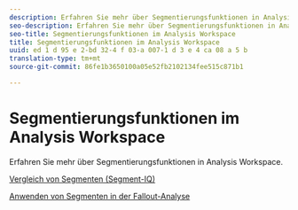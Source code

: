 ```yaml
---
description: Erfahren Sie mehr über Segmentierungsfunktionen in Analysis Workspace.
seo-description: Erfahren Sie mehr über Segmentierungsfunktionen in Analysis Workspace.
seo-title: Segmentierungsfunktionen im Analysis Workspace
title: Segmentierungsfunktionen im Analysis Workspace
uuid: ed 1 d 95 e 2-bd 32-4 f 03-a 007-1 d 3 e 4 ca 08 a 5 b
translation-type: tm+mt
source-git-commit: 86fe1b3650100a05e52fb2102134fee515c871b1

---
```



# Segmentierungsfunktionen im Analysis Workspace

Erfahren Sie mehr über Segmentierungsfunktionen in Analysis Workspace.

[Vergleich von Segmenten (Segment-IQ)](https://marketing.adobe.com/resources/help/en_US/analytics/analysis-workspace/segment-comparison.html)

[Anwenden von Segmenten in der Fallout-Analyse](https://marketing.adobe.com/resources/help/en_US/analytics/analysis-workspace/compare-segments-fallout.html)
